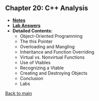 ## Chapter 20: C++ Analysis

- **[Notes](notes.md)**
- **[Lab Answers](lab.md)**
- **Detailed Contents:**
  - Object-Oriented Programming
  - The this Pointer
  - Overloading and Mangling
  - Inheritance and Function Overriding
  - Virtual vs. Nonvirtual Functions
  - Use of Vtables
  - Recognizing a Vtable
  - Creating and Destroying Objects
  - Conclusion
  - Labs

[Back to main](https://github.com/rot0xd/Practical-Malware-Analysis/blob/master/README.md)
